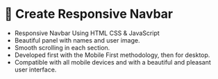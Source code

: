 # 📱 Create Responsive Navbar 
- Responsive Navbar Using HTML CSS & JavaScript
- Beautiful panel with names and user image.
- Smooth scrolling in each section.
- Developed first with the Mobile First methodology, then for desktop.
- Compatible with all mobile devices and with a beautiful and pleasant user interface.